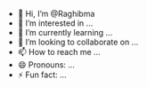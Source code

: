 - 👋 Hi, I’m @Raghibma
- 👀 I’m interested in ...
- 🌱 I’m currently learning ...
- 💞️ I’m looking to collaborate on ...
- 📫 How to reach me ...
- 😄 Pronouns: ...
- ⚡ Fun fact: ...

<!---
Raghibma/Raghibma is a ✨ special ✨ repository because its `README.md` (this file) appears on your GitHub profile.
You can click the Preview link to take a look at your changes.
--->
